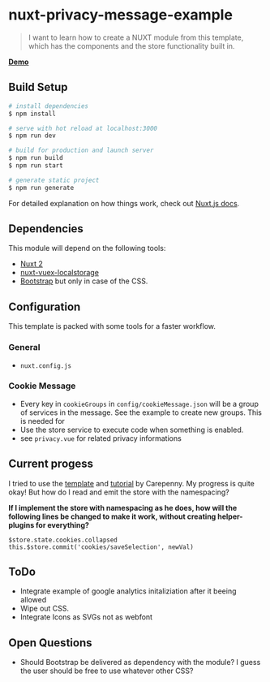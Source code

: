 # nuxt-privacy-message-example

> I want to learn how to create a NUXT module from this template, which has the components and the store functionality built in.

[**Demo**](https://mmoollllee.github.io/nuxt-privacy-message-example/)

## Build Setup

``` bash
# install dependencies
$ npm install

# serve with hot reload at localhost:3000
$ npm run dev

# build for production and launch server
$ npm run build
$ npm run start

# generate static project
$ npm run generate
```

For detailed explanation on how things work, check out [Nuxt.js docs](https://nuxtjs.org).

## Dependencies
This module will depend on the following tools:
- [Nuxt 2](https://github.com/nuxt/nuxt.js)
- [nuxt-vuex-localstorage](https://github.com/rubystarashe/nuxt-vuex-localstorage)
- [Bootstrap](https://github.com/twbs/bootstrap) but only in case of the CSS.

## Configuration

This template is packed with some tools for a faster workflow.

### General
- `nuxt.config.js`

### Cookie Message
- Every key in `cookieGroups` in `config/cookieMessage.json` will be a group of services in the message. See the example to create new groups. This is needed for
- Use the store service to execute code when something is enabled.
- see `privacy.vue` for related privacy informations

## Current progess
I tried to use the [template](https://github.com/carepenny/nuxt-module) and [tutorial](https://medium.com/carepenny/creating-a-nuxt-module-1c6e3cdf1037) by Carepenny.
My progress is quite okay! But how do I read and emit the store with the namespacing?

**If I implement the store with namespacing as he does, how will the following lines be changed to make it work, without creating helper-plugins for everything?**
```
$store.state.cookies.collapsed
this.$store.commit('cookies/saveSelection', newVal)
```

## ToDo
- Integrate example of google analytics initaliziation after it beeing allowed
- Wipe out CSS.
- Integrate Icons as SVGs not as webfont

## Open Questions
- Should Bootstrap be delivered as dependency with the module? I guess the user should be free to use whatever other CSS?
